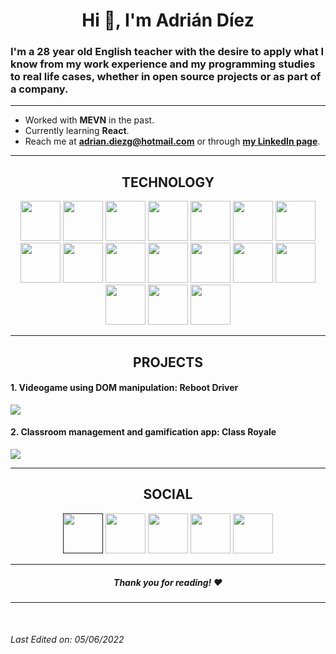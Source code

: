 <h1 align="center">Hi 👋, I'm Adrián Díez</h1>

<h3> I'm a 28 year old English teacher with the desire to apply what I know from my work experience and my programming studies to real life cases, whether in open source projects or as part of a company. </h3>

---

- Worked with **MEVN** in the past.
- Currently learning **React**.
- Reach me at **adrian.diezg@hotmail.com** or through **[my LinkedIn page](https://www.linkedin.com/in/adrian-diez-gp)**.

---

<h2 align="center"> TECHNOLOGY </h2>
<p align="center">

  <img src="https://cdn.jsdelivr.net/gh/devicons/devicon/icons/html5/html5-original-wordmark.svg" style="height: 4rem;"/>
  <img src="https://cdn.jsdelivr.net/gh/devicons/devicon/icons/css3/css3-original-wordmark.svg" style="height: 4rem;"/>
  <img src="https://cdn.jsdelivr.net/gh/devicons/devicon/icons/javascript/javascript-plain.svg" style="height: 4rem;"/>
  <img src="https://cdn.jsdelivr.net/gh/devicons/devicon/icons/bootstrap/bootstrap-plain-wordmark.svg"  style="height: 4rem;"/>
  <img src="https://cdn.jsdelivr.net/gh/devicons/devicon/icons/npm/npm-original-wordmark.svg" style="height: 4rem;"/>
  <img src="https://cdn.jsdelivr.net/gh/devicons/devicon/icons/nodejs/nodejs-original-wordmark.svg" style="height:4rem;"/>

  <img src="https://cdn.jsdelivr.net/gh/devicons/devicon/icons/vuejs/vuejs-original.svg" style="height: 4rem;"/>
  <img src="https://cdn.jsdelivr.net/gh/devicons/devicon/icons/vuetify/vuetify-original.svg" style="height: 4rem;"/>
 
  <img src="https://cdn.jsdelivr.net/gh/devicons/devicon/icons/python/python-original.svg"  style="height: 4rem;"/>
  <img src="https://cdn.jsdelivr.net/gh/devicons/devicon/icons/pandas/pandas-original-wordmark.svg" style="height: 4rem;"/>
  <img src="https://cdn.jsdelivr.net/gh/devicons/devicon/icons/matlab/matlab-original.svg" style="height: 4rem;"/>
  
  <img src="https://cdn.jsdelivr.net/gh/devicons/devicon/icons/express/express-original-wordmark.svg" style="height: 4rem;"/>
  <img src="https://cdn.jsdelivr.net/gh/devicons/devicon/icons/mongodb/mongodb-original-wordmark.svg" style="height: 4rem;"/>
  <img src="https://cdn.jsdelivr.net/gh/devicons/devicon/icons/mysql/mysql-original-wordmark.svg" style="height:4rem;"/>
          
  
  <img src="https://cdn.jsdelivr.net/gh/devicons/devicon/icons/git/git-plain.svg" style="height: 4rem"/>
  <img src="https://cdn.jsdelivr.net/gh/devicons/devicon/icons/github/github-original-wordmark.svg" style="height: 4rem;"/>
  
  
  <img src="https://cdn.jsdelivr.net/gh/devicons/devicon/icons/heroku/heroku-plain-wordmark.svg" style="height:4rem;"/>
    
</p>
  
---  
  
<h2 align="center"> PROJECTS </h2>

<h4>1. Videogame using DOM manipulation: <strong>Reboot Driver</strong></h4>

<a href="https://jonathanpmelian.github.io/RebootDriver/"><img src="https://user-images.githubusercontent.com/89730979/144331017-5f802663-49fd-4c0e-b9f6-9af132147c4a.png"> </a>


<h4>2. Classroom management and gamification app: Class Royale</h4>
<a href="https://class-royale.netlify.app/"><img src="https://i.gyazo.com/4dd9a82f79c2e165c3688966d31b0c87.gif"> </a>

---

<h2 align="center"> SOCIAL </h2>
<p align="center">
<a href="" ><img src="https://cdn.jsdelivr.net/gh/devicons/devicon/icons/linkedin/linkedin-original.svg" style="height: 4rem""></a> 
<img src="https://mulder-onions.com/wp-content/uploads/2017/02/White-square.jpg" style="height:4rem;">
<a href="https://www.hackerrank.com/adrian_diezg" ><img src="https://upload.wikimedia.org/wikipedia/commons/thumb/4/40/HackerRank_Icon-1000px.png/220px-HackerRank_Icon-1000px.png" style="height:4rem;"></a>  
<img src="https://mulder-onions.com/wp-content/uploads/2017/02/White-square.jpg" style="height:4rem;">
<a href="https://www.instagram.com/dieztefano/" ><img src="https://upload.wikimedia.org/wikipedia/commons/thumb/e/e7/Instagram_logo_2016.svg/2048px-Instagram_logo_2016.svg.png" style="height:4rem;"></a>  
 </p> 
  
---
<h5 align="center">Thank you for reading! ❤️</h5>

---
<br/>  
  <h6>Last Edited on: 05/06/2022</h6>

